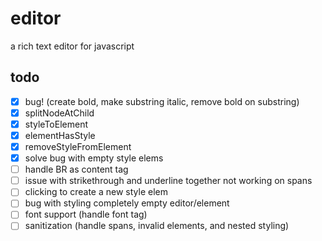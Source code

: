 # editor

a rich text editor for javascript

## todo

- [x] bug! (create bold, make substring italic, remove bold on substring)
- [x] splitNodeAtChild
- [x] styleToElement
- [x] elementHasStyle
- [x] removeStyleFromElement
- [x] solve bug with empty style elems
- [ ] handle BR as content tag
- [ ] issue with strikethrough and underline together not working on spans
- [ ] clicking to create a new style elem
- [ ] bug with styling completely empty editor/element
- [ ] font support (handle font tag)
- [ ] sanitization (handle spans, invalid elements, and nested styling)
